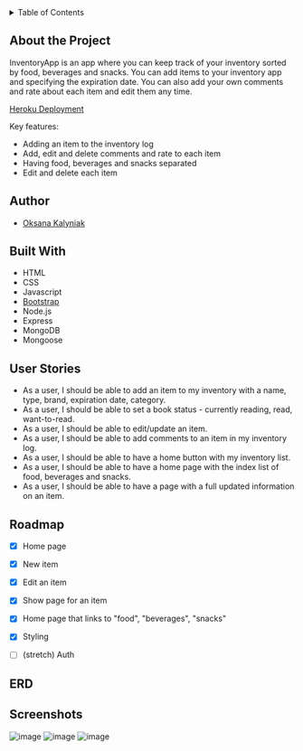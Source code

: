 <!-- TABLE OF CONTENTS -->
<details>
  <summary>Table of Contents</summary>
  <ol>
    <li><a href="#about-the-project">About the Project</a></li>
    <li><a href="#team">Team</a>   </li>
    <li><a href="#built-with">Built With </a></li>
    <li><a href="#user-stories">User Stories</a></li>
    <li><a href="#roadmap">Roadmap</a></li>
    <li><a href="#erd">ERD</a></li>
    <li><a href="#screenshots">Screenshots</a></li>
  </ol>
</details>

## About the Project
InventoryApp is an app where you can keep track of your inventory sorted by food, beverages and snacks. You can add items to your inventory app and specifying the expiration date. You can also add your own comments and rate about each item and edit them any time. 

[Heroku Deployment](#)


Key features:
- Adding an item to the inventory log
- Add, edit and delete comments and rate to each item
- Having food, beverages and snacks separated
- Edit and delete each item


## Author

- [Oksana Kalyniak](https://github.com/Oksanka25)

## Built With
- HTML
- CSS
- Javascript
- [Bootstrap](https://getbootstrap.com/)
- Node.js
- Express
- MongoDB
- Mongoose

## User Stories
- As a user, I should be able to add an item to my inventory with a name, type, brand, expiration date, category.
- As a user, I should be able to set a book status - currently reading, read, want-to-read.
- As a user, I should be able to edit/update an item.
- As a user, I should be able to add comments to an item in my inventory log.
- As a user, I should be able to have a home button with my inventory list.
- As a user, I should be able to have a home page with the index list of  food, beverages and snacks.
- As a user, I should be able to have a page with a full updated information on an item.

## Roadmap
 - [x] Home page
 - [x] New item
 - [x] Edit an item
 - [x] Show page for an item
 - [x] Home page that links to "food", "beverages", "snacks"
 - [x] Styling

 - [ ] (stretch) Auth


## ERD 


## Screenshots
![image](https://user-images.githubusercontent.com/101350351/193480239-80f952a3-6110-41f2-9de0-c66367329e84.png)
![image](https://user-images.githubusercontent.com/101350351/193480273-9151d29e-3e2d-4f3e-9e1d-390287ed164b.png)
![image](https://user-images.githubusercontent.com/101350351/193480323-985cf35e-d826-4a94-ad7f-757b3f077046.png)
